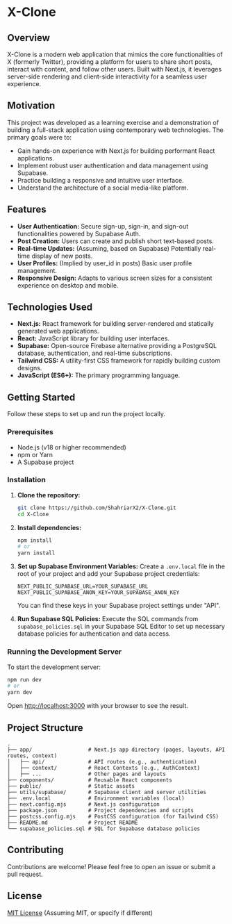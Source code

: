 # X-Clone

## Overview

X-Clone is a modern web application that mimics the core functionalities of X (formerly Twitter), providing a platform for users to share short posts, interact with content, and follow other users. Built with Next.js, it leverages server-side rendering and client-side interactivity for a seamless user experience.

## Motivation

This project was developed as a learning exercise and a demonstration of building a full-stack application using contemporary web technologies. The primary goals were to:
*   Gain hands-on experience with Next.js for building performant React applications.
*   Implement robust user authentication and data management using Supabase.
*   Practice building a responsive and intuitive user interface.
*   Understand the architecture of a social media-like platform.

## Features

*   **User Authentication:** Secure sign-up, sign-in, and sign-out functionalities powered by Supabase Auth.
*   **Post Creation:** Users can create and publish short text-based posts.
*   **Real-time Updates:** (Assuming, based on Supabase) Potentially real-time display of new posts.
*   **User Profiles:** (Implied by user_id in posts) Basic user profile management.
*   **Responsive Design:** Adapts to various screen sizes for a consistent experience on desktop and mobile.

## Technologies Used

*   **Next.js:** React framework for building server-rendered and statically generated web applications.
*   **React:** JavaScript library for building user interfaces.
*   **Supabase:** Open-source Firebase alternative providing a PostgreSQL database, authentication, and real-time subscriptions.
*   **Tailwind CSS:** A utility-first CSS framework for rapidly building custom designs.
*   **JavaScript (ES6+):** The primary programming language.

## Getting Started

Follow these steps to set up and run the project locally.

### Prerequisites

*   Node.js (v18 or higher recommended)
*   npm or Yarn
*   A Supabase project

### Installation

1.  **Clone the repository:**
    ```bash
    git clone https://github.com/ShahriarX2/X-Clone.git
    cd X-Clone
    ```

2.  **Install dependencies:**
    ```bash
    npm install
    # or
    yarn install
    ```

3.  **Set up Supabase Environment Variables:**
    Create a `.env.local` file in the root of your project and add your Supabase project credentials:
    ```
    NEXT_PUBLIC_SUPABASE_URL=YOUR_SUPABASE_URL
    NEXT_PUBLIC_SUPABASE_ANON_KEY=YOUR_SUPABASE_ANON_KEY
    ```
    You can find these keys in your Supabase project settings under "API".

4.  **Run Supabase SQL Policies:**
    Execute the SQL commands from `supabase_policies.sql` in your Supabase SQL Editor to set up necessary database policies for authentication and data access.

### Running the Development Server

To start the development server:

```bash
npm run dev
# or
yarn dev
```

Open [http://localhost:3000](http://localhost:3000) with your browser to see the result.

## Project Structure

```
.
├── app/                  # Next.js app directory (pages, layouts, API routes, context)
│   ├── api/              # API routes (e.g., authentication)
│   ├── context/          # React Contexts (e.g., AuthContext)
│   ├── ...               # Other pages and layouts
├── components/           # Reusable React components
├── public/               # Static assets
├── utils/supabase/       # Supabase client and server utilities
├── .env.local            # Environment variables (local)
├── next.config.mjs       # Next.js configuration
├── package.json          # Project dependencies and scripts
├── postcss.config.mjs    # PostCSS configuration (for Tailwind CSS)
├── README.md             # Project README
└── supabase_policies.sql # SQL for Supabase database policies
```

## Contributing

Contributions are welcome! Please feel free to open an issue or submit a pull request.

## License

[MIT License](LICENSE) (Assuming MIT, or specify if different)